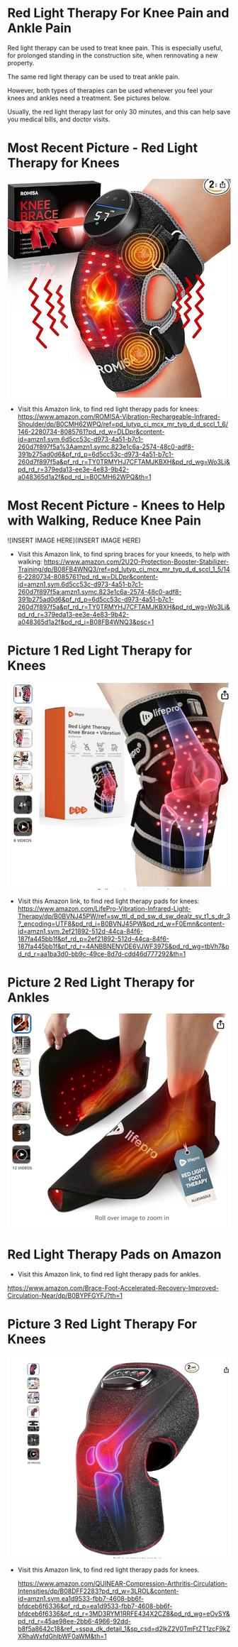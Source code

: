 # Red Light Therapy For Knee Pain and Ankle Pain

Red light therapy can be used to treat knee pain. This is especially useful, for prolonged standing in the construction site, when rennovating a new property.

The same red light therapy can be used to treat ankle pain.

However, both types of therapies can be used whenever you feel your knees and ankles need a treatment. See pictures below.

Usually, the red light therapy last for only 30 minutes, and this can help save you medical bills, and doctor visits.

# Most Recent Picture - Red Light Therapy for Knees

![red light therapy for knees](https://github.com/edorejel/electrical_engineering/blob/main/2_RED_LIGHT_THERAPY_FOR_KNEES_AND_ANKLES/Screenshot%202025-04-02%20123716.png)

- Visit this Amazon link, to find red light therapy pads for knees: https://www.amazon.com/ROMISA-Vibration-Rechargeable-Infrared-Shoulder/dp/B0CMH62WPQ/ref=pd_lutyp_ci_mcx_mr_typ_d_d_sccl_1_6/146-2280734-8085761?pd_rd_w=DLDpr&content-id=amzn1.sym.6d5cc53c-d973-4a51-b7c1-260d7f897f5a%3Aamzn1.symc.823e1c6a-2574-48c0-adf8-391b275ad0d6&pf_rd_p=6d5cc53c-d973-4a51-b7c1-260d7f897f5a&pf_rd_r=TY0TRMYHJ7CFTAMJKBXH&pd_rd_wg=Wo3Lj&pd_rd_r=379eda13-ee3e-4e83-9b42-a048365d1a2f&pd_rd_i=B0CMH62WPQ&th=1


# Most Recent Picture - Knees to Help with Walking, Reduce Knee Pain

![INSERT IMAGE HERE](INSERT IMAGE HERE)

- Visit this Amazon link, to find spring braces for your kneeds, to help with walking: https://www.amazon.com/2U2O-Protection-Booster-Stabilizer-Training/dp/B08FB4WNQ3/ref=pd_lutyp_ci_mcx_mr_typ_d_d_sccl_1_5/146-2280734-8085761?pd_rd_w=DLDpr&content-id=amzn1.sym.6d5cc53c-d973-4a51-b7c1-260d7f897f5a:amzn1.symc.823e1c6a-2574-48c0-adf8-391b275ad0d6&pf_rd_p=6d5cc53c-d973-4a51-b7c1-260d7f897f5a&pf_rd_r=TY0TRMYHJ7CFTAMJKBXH&pd_rd_wg=Wo3Lj&pd_rd_r=379eda13-ee3e-4e83-9b42-a048365d1a2f&pd_rd_i=B08FB4WNQ3&psc=1


# Picture 1 Red Light Therapy for Knees
![red light therapy for knees](https://github.com/edorejel/electrical_engineering/blob/main/2_RED_LIGHT_THERAPY_FOR_KNEES_AND_ANKLES/Screenshot%202025-03-29%20210503.png)

- Visit this Amazon link, to find red light therapy pads for knees: https://www.amazon.com/LifePro-Vibration-Infrared-Light-Therapy/dp/B0BVNJ45PW/ref=sw_ttl_d_pd_sw_d_sw_dealz_sv_t1_s_dr_3?_encoding=UTF8&pd_rd_i=B0BVNJ45PW&pd_rd_w=F0Emn&content-id=amzn1.sym.2ef21892-512d-44ca-84f6-187fa445bb1f&pf_rd_p=2ef21892-512d-44ca-84f6-187fa445bb1f&pf_rd_r=4ANBBNENVDE6VJWF397S&pd_rd_wg=tbVh7&pd_rd_r=aa1ba3d0-bb9c-49ce-8d7d-cdd46d777292&th=1


# Picture 2 Red Light Therapy for Ankles

![red light therapy for ankles](https://github.com/edorejel/electrical_engineering/blob/main/2_RED_LIGHT_THERAPY_FOR_KNEES_AND_ANKLES/Screenshot%202025-03-29%20210553.png)

# Red Light Therapy Pads on Amazon

- Visit this Amazon link, to find red light therapy pads for ankles.

https://www.amazon.com/Brace-Foot-Accelerated-Recovery-Improved-Circulation-Near/dp/B0BYPFGYFJ?th=1


# Picture 3 Red Light Therapy For Knees


![red light therapy for knees](https://github.com/edorejel/electrical_engineering/blob/main/2_RED_LIGHT_THERAPY_FOR_KNEES_AND_ANKLES/Screenshot%202025-03-29%20212746.png)


- Visit this Amazon link, to find red light therapy pads for knees.

  https://www.amazon.com/QUINEAR-Compression-Arthritis-Circulation-Intensities/dp/B08DFF2283?pd_rd_w=3LROL&content-id=amzn1.sym.ea1d9533-fbb7-4608-bb6f-bfdceb6f6336&pf_rd_p=ea1d9533-fbb7-4608-bb6f-bfdceb6f6336&pf_rd_r=3MD3RYM1RRFE434X2CZ8&pd_rd_wg=eOvSY&pd_rd_r=45ae98ee-2bb6-4966-92dd-b8f5a8642c18&ref_=sspa_dk_detail_1&sp_csd=d2lkZ2V0TmFtZT1zcF9kZXRhaWxfdGhlbWF0aWM&th=1

  
